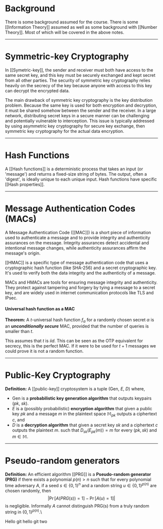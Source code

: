 # Background
There is some background assumed for the course. There is some [[Information Theory]] assumed as well as some background with [[Number Theory]]. Most of which will be covered in the above notes. 

---

# Symmetric-key Cryptography
In [[Symetric-key]], the sender and receiver must both have access to the same secret key, and this key must be securely exchanged and kept secret from all other parties. The security of symmetric key cryptography relies heavily on the secrecy of the key because anyone with access to this key can decrypt the encrypted data.

The main drawback of symmetric key cryptography is the key distribution problem. Because the same key is used for both encryption and decryption, it must be shared somehow between the sender and the receiver. In a large network, distributing secret keys in a secure manner can be challenging and potentially vulnerable to interception. This issue is typically addressed by using asymmetric key cryptography for secure key exchange, then symmetric key cryptography for the actual data encryption.

---

# Hash Functions
A [[Hash functions]] is a deterministic process that takes an input (or 'message') and returns a fixed-size string of bytes. The output, often a 'digest', is ideally unique to each unique input. Hash functions have specific [[Hash properties]]. 

---

# Message Authentication Codes (MACs)
A Message Authentication Code ([[MAC]]) is a short piece of information used to authenticate a message and to provide integrity and authenticity assurances on the message. Integrity assurances detect accidental and intentional message changes, while authenticity assurances affirm the message's origin.

[[HMAC]] is a specific type of message authentication code that uses a cryptographic hash function (like SHA-256) and a secret cryptographic key. It's used to verify both the data integrity and the authenticity of a message.

MACs and HMACs are tools for ensuring message integrity and authenticity. They protect against tampering and forgery by tying a message to a secret key, and are widely used in internet communication protocols like TLS and IPsec.

#### Universal hash function as a MAC
**Theorem:** A $t$-universal hash function $f_\alpha$ for a randomly chosen secret $\alpha$ is an ***unconditionally secure*** MAC, provided that the number of queries is smaller than $t$. 

This assumes that $t$ is $iid$. This can be seen as the OTP equivalent for secrecy, this is the perfect MAC. If it were to be used for $t+1$ messages we could prove it is not a random function. 

---

# Public-Key Cryptography

**Definition:** A [[public-key]] cryptosystem is a tuple (Gen, $E$, $D$) where, 
- Gen is a **probabilistic key generation algorithm** that outputs keypairs ($pk$, $sk$). 
- $E$ is a (possibly probabilistic) **encryption algorithm** that given a public key $pk$ and a message $m$ in the plaintext space $\mathbb{M}_{pk}$ outputs a ciphertext $c$, and 
- $D$ is a **decryption algorithm** that given a secret key $sk$ and a ciphertext $c$ outputs the plaintext $m$. 
such that $D_{sk}(E_{pk}(m)) = m$ for every $(pk, sk)$ and $m \in \mathbb{M}$. 

--- 

# Pseudo-random generators
**Definition:** An efficient algorithm [[PRG]] is a **Pseudo-random generator (PRG)** if there exists a polynomial $p(n) > n$ such that for every polynomial time adversary $A$, if a seed $s \in \{0,1\}^n$ and a random string $u \in \{0,1\}^{p(n)}$ are chosen randomly, then 
$$
|\Pr[A(PRG(s)) = 1] - \Pr[A(u) = 1]|
$$ is negligible. Informally $A$ cannot distinguish PRG(s) from a truly random string in $\{0,1\}^{p(n)}$.\

Hello git
hello git two